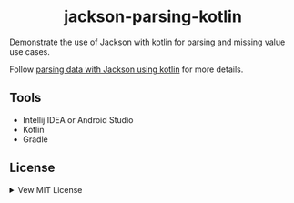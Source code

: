 <h1 align="center">jackson-parsing-kotlin</h1>
Demonstrate the use of Jackson with kotlin for parsing and missing value use cases.

Follow [parsing data with Jackson using kotlin][0] for more details.

Tools
-----
- Intellij IDEA or Android Studio
- Kotlin
- Gradle


License
-----------
<details>
<summary>Vew MIT License</summary>


[0]: https://proandroiddev.com/parsing-optional-values-with-jackson-and-kotlin-36f6f63868ef


```
Copyright (c) 2020 Pavneet Singh

Permission is hereby granted, free of charge, to any person obtaining a copy
of this software and associated documentation files (the "Software"), to deal
in the Software without restriction, including without limitation the rights
to use, copy, modify, merge, publish, distribute, sublicense, and/or sell
copies of the Software, and to permit persons to whom the Software is
furnished to do so, subject to the following conditions:

The above copyright notice and this permission notice shall be included in all
copies or substantial portions of the Software.

THE SOFTWARE IS PROVIDED "AS IS", WITHOUT WARRANTY OF ANY KIND, EXPRESS OR
IMPLIED, INCLUDING BUT NOT LIMITED TO THE WARRANTIES OF MERCHANTABILITY,
FITNESS FOR A PARTICULAR PURPOSE AND NONINFRINGEMENT. IN NO EVENT SHALL THE
AUTHORS OR COPYRIGHT HOLDERS BE LIABLE FOR ANY CLAIM, DAMAGES OR OTHER
LIABILITY, WHETHER IN AN ACTION OF CONTRACT, TORT OR OTHERWISE, ARISING FROM,
OUT OF OR IN CONNECTION WITH THE SOFTWARE OR THE USE OR OTHER DEALINGS IN THE
SOFTWARE.
```
</details>
